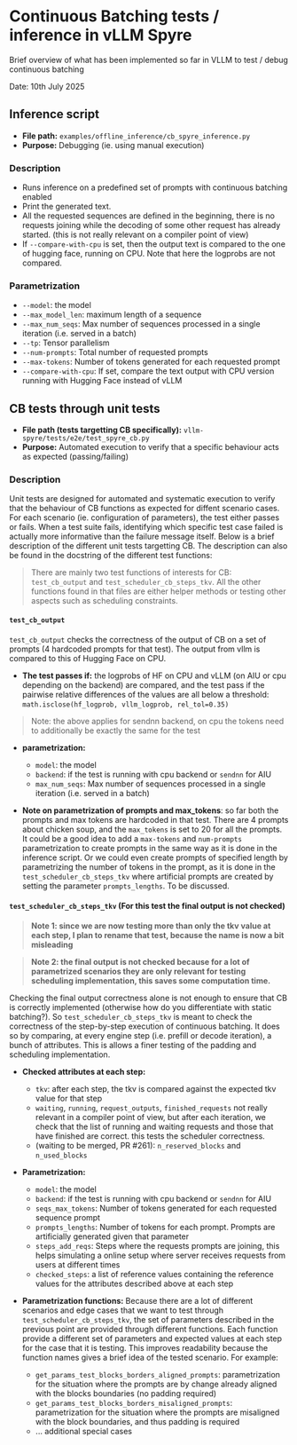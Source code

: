 # Continuous Batching tests / inference in vLLM Spyre

Brief overview of what has been implemented so far in VLLM to test / debug continuous batching

Date: 10th July 2025

## Inference script

* **File path:** `examples/offline_inference/cb_spyre_inference.py`
* **Purpose:** Debugging (ie. using manual execution)

### Description
* Runs inference on a predefined set of prompts with continuous batching enabled
* Print the generated text. 
* All the requested sequences are defined in the beginning, there is no requests joining while the decoding of some other request has already started. (this is not really relevant on a compiler point of view)
* If `--compare-with-cpu` is set, then the output text is compared to the one of hugging face, running on CPU. Note that here the logprobs are not compared.

### Parametrization
* `--model`: the model
* `--max_model_len`: maximum length of a sequence
* `--max_num_seqs`: Max number of sequences processed in a single iteration (i.e. served in a batch)
* `--tp`: Tensor parallelism
* `--num-prompts`: Total number of requested prompts
* `--max-tokens`: Number of tokens generated for each requested prompt
* `--compare-with-cpu`: If set, compare the text output with CPU version running with Hugging Face instead of vLLM

## CB tests through unit tests

* **File path (tests targetting CB specifically):** `vllm-spyre/tests/e2e/test_spyre_cb.py`
* **Purpose:** Automated execution to verify that a specific behaviour acts as expected (passing/failing)

### Description

Unit tests are designed for automated and systematic execution to verify that the behaviour of CB functions as expected for diffent scenario cases. For each scenario (ie. configuration of parameters), the test either passes or fails. When a test suite fails, identifying which specific test case failed is actually more informative than the failure message itself. Below is a brief description of the different unit tests targetting CB. The description can also be found in the docstring of the different test functions:

> There are mainly two test functions of interests for CB: `test_cb_output` and `test_scheduler_cb_steps_tkv`. All the other functions found in that files are either helper methods or testing other aspects such as scheduling constraints.

#### `test_cb_output`
`test_cb_output` checks the correctness of the output of CB on a set of prompts (4 hardcoded prompts for that test). The output from vllm is compared to this of Hugging Face on CPU. 

* **The test passes if:** the logprobs of HF on CPU and vLLM (on AIU or cpu depending on the backend) are compared, and the test pass if the pairwise relative differences of the values are all below a threshold: `math.isclose(hf_logprob, vllm_logprob, rel_tol=0.35)`
> Note: the above applies for sendnn backend, on cpu the tokens need to additionally be exactly the same for the test

* **parametrization:**
    * `model`: the model
    * `backend`: if the test is running with cpu backend or `sendnn` for AIU
    * `max_num_seqs`: Max number of sequences processed in a single iteration (i.e. served in a batch)

* **Note on parametrization of prompts and max_tokens**: so far both the prompts and max tokens are hardcoded in that test. There are 4 prompts about chicken soup, and the `max_tokens` is set to 20 for all the prompts. It could be a good idea to add a `max-tokens` and `num-prompts` parametrization to create prompts in the same way as it is done in the inference script. Or we could even create prompts of specified length by parametrizing the number of tokens in the prompt, as it is done in the `test_scheduler_cb_steps_tkv` where artificial prompts are created by setting the parameter `prompts_lengths`. To be discussed.

#### `test_scheduler_cb_steps_tkv` (For this test the final output is not checked)

> **Note 1: since we are now testing more than only the tkv value at each step, I plan to rename that test, because the name is now a bit misleading**

> **Note 2: the final output is not checked because for a lot of parametrized scenarios they are only relevant for testing scheduling implementation, this saves some computation time.**

Checking the final output correctness alone is not enough to ensure that CB is correctly implemented (otherwise how do you differentiate with static batching?). So `test_scheduler_cb_steps_tkv` is meant to check the correctness of the step-by-step execution of continuous batching. It does so by comparing, at every engine step (i.e. prefill or decode iteration), a bunch of attributes. This is allows a finer testing of the padding and scheduling implementation.

* **Checked attributes at each step:**
    * `tkv`: after each step, the tkv is compared against the expected tkv value for that step
    * `waiting`, `running`, `request_outputs`, `finished_requests` not really relevant in a compiler point of view, but after each iteration, we check that the list of running and waiting requests and those that have finished are correct. this tests the scheduler correctness.
    * (waiting to be merged, PR #261): `n_reserved_blocks` and `n_used_blocks`

* **Parametrization:**
    * `model`: the model
    * `backend`: if the test is running with cpu backend or `sendnn` for AIU
    * `seqs_max_tokens`: Number of tokens generated for each requested sequence prompt
    * `prompts_lengths`: Number of tokens for each prompt. Prompts are artificially generated given that parameter
    * `steps_add_reqs`: Steps where the requests prompts are joining, this helps simulating a online setup where server receives requests from users at different times
    * `checked_steps`: a list of reference values containing the reference values for the attributes described above at each step

* **Parametrization functions:** Because there are a lot of different scenarios and edge cases that we want to test through `test_scheduler_cb_steps_tkv`, the set of parameters described in the previous point are provided through different functions. Each function provide a different set of parameters and expected values at each step for the case that it is testing. This improves readability because the function names gives a brief idea of the tested scenario. For example:
    * `get_params_test_blocks_borders_aligned_prompts`: parametrization for the situation where the prompts are by change already aligned with the blocks boundaries (no padding required)
    * `get_params_test_blocks_borders_misaligned_prompts`: parametrization for the situation where the prompts are misaligned with the block boundaries, and thus padding is required
    * ... additional special cases

